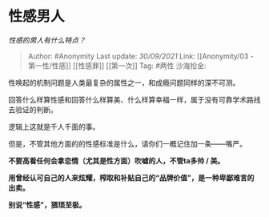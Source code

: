 # 性感男人
*性感的男人有什么特点？*

> Author: #Anonymity
> Last update: *30/09/2021*
> Link: [[Anonymity/03 - 第一性/性感]] [[性感罪]]  [[第一次]]
> Tag: #两性
> 沙海拾金:

性唤起的机制问题是人类最复杂的属性之一，和成瘾问题同样的深不可测。

回答什么样算性感和回答什么样算美、什么样算幸福一样，属于没有可靠学术路线去验证的判断。

逻辑上这就是千人千面的事。

但是，不管其他方面的的性感标准是什么，请你们一概记住加一条——嘴严。

**不要高看任何会拿恋情（尤其是性方面）吹嘘的人，不管ta多帅 / 美。**

**用曾经认可自己的人来炫耀，榨取和补贴自己的“品牌价值”，是一种卑鄙难言的出卖。**

**别说“性感”，猥琐至极。**
